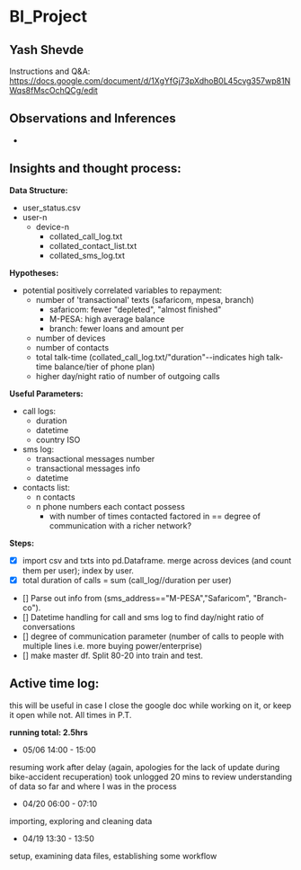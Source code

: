 # BI_Project
## Yash Shevde
Instructions and Q&A:
https://docs.google.com/document/d/1XgYfGj73pXdhoB0L45cvg357wp81NWqs8fMscOchQCg/edit

## Observations and Inferences
* 

## Insights and thought process:
**Data Structure:**
* user_status.csv
* user-n
    * device-n
        * collated_call_log.txt
        * collated_contact_list.txt
        * collated_sms_log.txt

**Hypotheses:**

* potential positively correlated variables to repayment:
    * number of 'transactional' texts (safaricom, mpesa, branch)
        * safaricom: fewer "depleted", "almost finished"
        * M-PESA: high average balance
        * branch: fewer loans and amount per
    * number of devices
    * number of contacts
    * total talk-time (collated_call_log.txt/"duration"--indicates high talk-time balance/tier of phone plan)
    * higher day/night ratio of number of outgoing calls

**Useful Parameters:**

* call logs:
    * duration
    * datetime
    * country ISO
* sms log:
    * transactional messages number
    * transactional messages info
    * datetime
* contacts list:
    * n contacts
    * n phone numbers each contact possess
        * with number of times contacted factored in == degree of communication with a richer network?

**Steps:**
- [x] import csv and txts into pd.Dataframe. merge across devices (and count them per user); index by user.
- [x] total duration of calls = sum (call_log//duration per user)
- [] Parse out info from (sms_address=="M-PESA","Safaricom", "Branch-co"). 
- [] Datetime handling for call and sms log to find day/night ratio of conversations
- [] degree of communication parameter (number of calls to people with multiple lines i.e. more buying power/enterprise)
- [] make master df. Split 80-20 into train and test.

## Active time log:
this will be useful in case I close the google doc while working on it, or keep it open while not.
All times in P.T.

**running total: 2.5hrs**

* 05/06 14:00 - 15:00

resuming work after delay (again, apologies for the lack of update during bike-accident recuperation)
took unlogged 20 mins to review understanding of data so far and where I was in the process

* 04/20 06:00 - 07:10

importing, exploring and cleaning data

* 04/19 13:30 - 13:50

setup, examining data files, establishing some workflow
